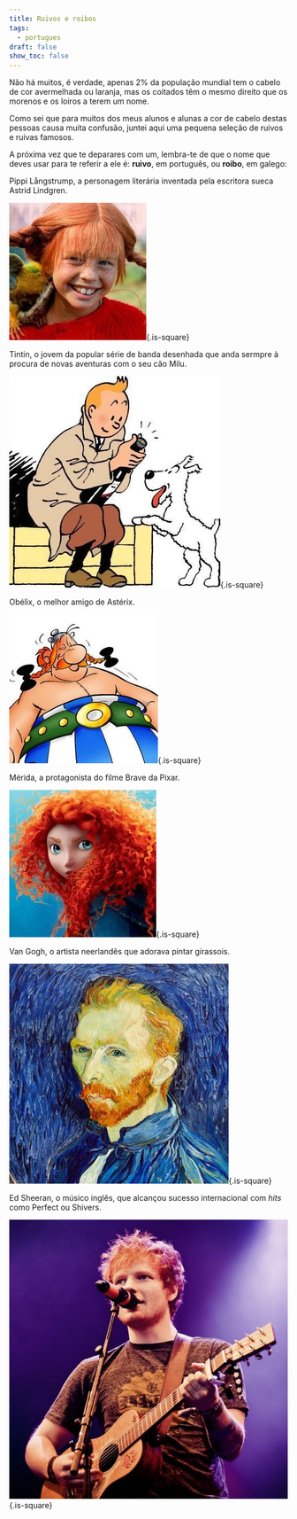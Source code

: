 ```yaml
---
title: Ruivos e roibos
tags:
  - portugues
draft: false
show_toc: false
---
```

Não há muitos, é verdade, apenas 2% da população mundial tem o cabelo de cor avermelhada ou laranja, mas os coitados têm o mesmo direito que os morenos e os loiros a terem um nome.

Como sei que para muitos dos meus alunos e alunas a cor de cabelo destas pessoas causa muita confusão, juntei aqui uma pequena seleção de ruivos e ruivas famosos. 

A próxima vez que te deparares com um, lembra-te de que o nome que deves usar para te referir a ele é: **ruivo**, em português, ou **roibo**, em galego:

Pippi Långstrump, a personagem literária inventada pela escritora sueca Astrid Lindgren.

![Image](/img/pippi.jpg){.is-square}

Tintin, o jovem da popular série de banda desenhada que anda sermpre à procura de novas aventuras com o seu cão Milu.

![Image](/img/tintin.jpg){.is-square}

Obélix, o melhor amigo de Astérix.

![Image](/img/obélix.jpg){.is-square}

Mérida, a protagonista do filme Brave da Pixar.

![Image](/img/merida.jpg){.is-square}

Van Gogh, o artista neerlandês que adorava pintar girassois.

![Image](/img/van_gogh.jpg){.is-square}

Ed Sheeran, o músico inglês, que alcançou sucesso internacional com  *hits* como Perfect ou Shivers.

![Image](/img/ed_sheeran.jpg){.is-square}
